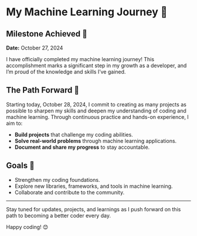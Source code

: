 # My Machine Learning Journey 🚀

## Milestone Achieved 🎉
**Date:** October 27, 2024

I have officially completed my machine learning journey! This accomplishment marks a significant step in my growth as a developer, and I’m proud of the knowledge and skills I’ve gained. 

## The Path Forward 🌄
Starting today, October 28, 2024, I commit to creating as many projects as possible to sharpen my skills and deepen my understanding of coding and machine learning. Through continuous practice and hands-on experience, I aim to:

- **Build projects** that challenge my coding abilities.
- **Solve real-world problems** through machine learning applications.
- **Document and share my progress** to stay accountable.

## Goals 🎯
- Strengthen my coding foundations.
- Explore new libraries, frameworks, and tools in machine learning.
- Collaborate and contribute to the community.

---

Stay tuned for updates, projects, and learnings as I push forward on this path to becoming a better coder every day.

Happy coding! 😊
